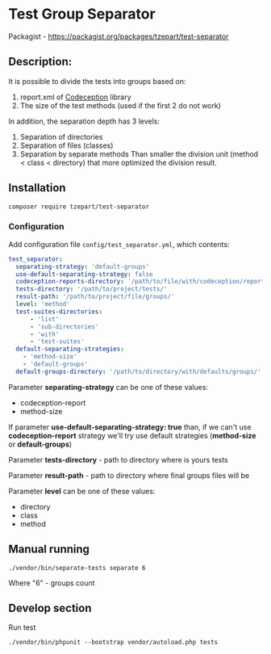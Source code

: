 # Test Group Separator

Packagist - https://packagist.org/packages/tzepart/test-separator

## Description:
It is possible to divide the tests into groups based on:
1. report.xml of [Codeception](https://codeception.com/) library
1. The size of the test methods (used if the first 2 do not work)

In addition, the separation depth has 3 levels:
1. Separation of directories
2. Separation of files (classes)
3. Separation by separate methods
Than smaller the division unit (method < class < directory) that more optimized the division result.

## Installation

```
composer require tzepart/test-separator
```

### Configuration

Add configuration file `config/test_separator.yml`, which contents:
```yaml
test_separator:
  separating-strategy: 'default-groups'
  use-default-separating-strategy: false
  codeception-reports-directory: '/path/to/file/with/codeception/reports/'
  tests-directory: '/path/to/project/tests/'
  result-path: '/path/to/project/file/groups/'
  level: 'method'
  test-suites-directories:
      - 'list'
      - 'sub-directories'
      - 'with'
      - 'test-suites'
  default-separating-strategies:
    - 'method-size'
    - 'default-groups'
  default-groups-directory: '/path/to/directory/with/defaults/groups/'
```

Parameter **separating-strategy** can be one of these values:
* codeception-report
* method-size

If parameter **use-default-separating-strategy: true** than, if we can't use **codeception-report** strategy we'll try use 
default strategies (**method-size** or **default-groups**)

Parameter **tests-directory** - path to directory where is yours tests

Parameter **result-path** - path to directory where final groups files will be

Parameter **level** can be one of these values:
* directory
* class
* method

## Manual running
```
./vendor/bin/separate-tests separate 6
```

Where "6" - groups count

## Develop section
Run test
```
./vendor/bin/phpunit --bootstrap vendor/autoload.php tests
``` 
